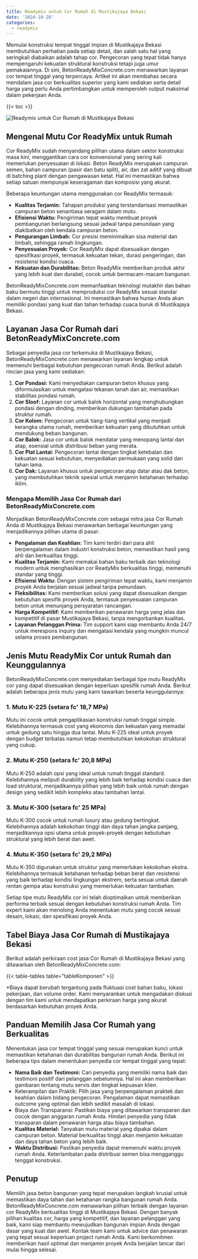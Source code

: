 ```yaml
---
title: Readymix untuk Cor Rumah di Mustikajaya Bekasi
date: '2024-10-28'
categories:
  - readymix
---
```


Memulai konstruksi tempat tinggal impian di Mustikajaya Bekasi membutuhkan perhatian pada setiap detail, dan salah satu hal yang seringkali diabaikan adalah tahap cor. Pengecoran yang tepat tidak hanya mempengaruhi kekuatan struktural konstruksi tetapi juga umur pemakaiannya. Di sini, BetonReadyMixConcrete.com menawarkan layanan cor tempat tinggal yang terpercaya. Artikel ini akan membahas secara mendalam jasa cor berkualitas superior yang kami sediakan serta detail harga yang perlu Anda pertimbangkan untuk memperoleh output maksimal dalam pekerjaan Anda.

{{< toc >}}

![Readymix untuk Cor Rumah di Mustikajaya Bekasi](https://betoncor8.github.io/cor/harga-beton-readymix-concrete%20(14).png)

## Mengenal Mutu Cor ReadyMix untuk Rumah

Cor ReadyMix sudah menyandang pilihan utama dalam sektor konstruksi masa kini, menggantikan cara cor konvensional yang sering kali memerlukan penyesuaian di lokasi. Beton ReadyMix merupakan campuran semen, bahan campuran (pasir dan batu split), air, dan zat aditif yang dibuat di batching plant dengan pengawasan ketat. Hal ini memastikan bahwa setiap satuan mempunyai keseragaman dan komposisi yang akurat.

Beberapa keuntungan utama menggunakan cor ReadyMix termasuk:

- **Kualitas Terjamin:** Tahapan produksi yang terstandarisasi memastikan campuran beton senantiasa seragam dalam mutu.
- **Efisiensi Waktu:** Pengiriman tepat waktu membuat proyek pembangunan berlangsung sesuai jadwal tanpa penundaan yang diakibatkan oleh kendala campuran beton.
- **Pengurangan Limbah:** Cor presisi meminimalkan sisa material dan limbah, sehingga ramah lingkungan.
- **Penyesuaian Proyek:** Cor ReadyMix dapat disesuaikan dengan spesifikasi proyek, termasuk kekuatan tekan, durasi pengeringan, dan resistensi kondisi cuaca.
- **Kekuatan dan Durabilitas:** Beton ReadyMix memberikan produk akhir yang lebih kuat dan durabel, cocok untuk bermacam-macam bangunan.

BetonReadyMixConcrete.com memanfaatkan teknologi mutakhir dan bahan baku bermutu tinggi untuk memproduksi cor ReadyMix sesuai standar dalam negeri dan internasional. Ini memastikan bahwa hunian Anda akan memiliki pondasi yang kuat dan tahan terhadap cuaca buruk di Mustikajaya Bekasi.

## Layanan Jasa Cor Rumah dari BetonReadyMixConcrete.com

Sebagai penyedia jasa cor terkemuka di Mustikajaya Bekasi, BetonReadyMixConcrete.com menawarkan layanan lengkap untuk memenuhi berbagai kebutuhan pengecoran rumah Anda. Berikut adalah rincian jasa yang kami sediakan:

1. **Cor Pondasi:** Kami menyediakan campuran beton khusus yang diformulasikan untuk mengatasi tekanan tanah dan air, memastikan stabilitas pondasi rumah.
2. **Cor Sloof:** Layanan cor untuk balok horizontal yang menghubungkan pondasi dengan dinding, memberikan dukungan tambahan pada struktur rumah.
3. **Cor Kolom:** Pengecoran untuk tiang-tiang vertikal yang menjadi kerangka utama rumah, memberikan kekuatan yang dibutuhkan untuk mendukung beban bangunan.
4. **Cor Balok:** Jasa cor untuk balok mendatar yang menopang lantai dan atap, esensial untuk distribusi beban yang merata.
5. **Cor Plat Lantai:** Pengecoran lantai dengan tingkat ketebalan dan kekuatan sesuai kebutuhan, menyediakan permukaan yang solid dan tahan lama.
6. **Cor Dak:** Layanan khusus untuk pengecoran atap datar atau dak beton, yang membutuhkan teknik spesial untuk menjamin ketahanan terhadap iklim.

### Mengapa Memilih Jasa Cor Rumah dari BetonReadyMixConcrete.com

Menjadikan BetonReadyMixConcrete.com sebagai mitra jasa Cor Rumah Anda di Mustikajaya Bekasi menawarkan berbagai keuntungan yang menjadikannya pilihan utama di pasar:

- **Pengalaman dan Keahlian:** Tim kami terdiri dari para ahli berpengalaman dalam industri konstruksi beton, memastikan hasil yang ahli dan berkualitas tinggi.
- **Kualitas Terjamin:** Kami memakai bahan baku terbaik dan teknologi modern untuk menghasilkan cor ReadyMix berkualitas tinggi, memenuhi standar yang tinggi.
- **Efisiensi Waktu:** Dengan sistem pengiriman tepat waktu, kami menjamin proyek Anda berjalan sesuai jadwal tanpa penundaan.
- **Fleksibilitas:** Kami memberikan solusi yang dapat disesuaikan dengan kebutuhan spesifik proyek Anda, termasuk penyesuaian campuran beton untuk menunjang persyaratan rancangan.
- **Harga Kompetitif:** Kami memberikan penawaran harga yang jelas dan kompetitif di pasar Mustikajaya Bekasi, tanpa mengorbankan kualitas.
- **Layanan Pelanggan Prima:** Tim support kami siap membantu Anda 24/7 untuk merespons inquiry dan mengatasi kendala yang mungkin muncul selama proses pembangunan.

## Jenis Mutu ReadyMix Cor untuk Rumah dan Keunggulannya

BetonReadyMixConcrete.com menyediakan berbagai tipe mutu ReadyMix cor yang dapat disesuaikan dengan keperluan spesifik rumah Anda. Berikut adalah beberapa jenis mutu yang kami tawarkan beserta keunggulannya:

### 1\. Mutu K-225 (setara fc' 18,7 MPa)

Mutu ini cocok untuk pengaplikasian konstruksi rumah tinggal simple. Kelebihannya termasuk cost yang ekonomis dan kekuatan yang memadai untuk gedung satu hingga dua lantai. Mutu K-225 ideal untuk proyek dengan budget terbatas namun tetap membutuhkan kekokohan struktural yang cukup.

### 2\. Mutu K-250 (setara fc' 20,8 MPa)

Mutu K-250 adalah opsi yang ideal untuk rumah tinggal standard. Kelebihannya meliputi durability yang lebih baik terhadap kondisi cuaca dan load struktural, menjadikannya pilihan yang lebih baik untuk rumah dengan design yang sedikit lebih kompleks atau tambahan lantai.

### 3\. Mutu K-300 (setara fc' 25 MPa)

Mutu K-300 cocok untuk rumah luxury atau gedung bertingkat. Kelebihannya adalah kekokohan tinggi dan daya tahan jangka panjang, menjadikannya opsi utama untuk proyek-proyek dengan kebutuhan struktural yang lebih berat dan awet.

### 4\. Mutu K-350 (setara fc' 29,2 MPa)

Mutu K-350 digunakan untuk struktur yang memerlukan kekokohan ekstra. Kelebihannya termasuk ketahanan terhadap beban berat dan resistensi yang baik terhadap kondisi lingkungan ekstrem, serta sesuai untuk daerah rentan gempa atau konstruksi yang memerlukan kekuatan tambahan.

Setiap tipe mutu ReadyMix cor ini telah dioptimalkan untuk memberikan performa terbaik sesuai dengan kebutuhan konstruksi rumah Anda. Tim expert kami akan menolong Anda menentukan mutu yang cocok sesuai desain, lokasi, dan spesifikasi proyek Anda.

## Tabel Biaya Jasa Cor Rumah di Mustikajaya Bekasi

Berikut adalah perkiraan cost jasa Cor Rumah di Mustikajaya Bekasi yang ditawarkan oleh BetonReadyMixConcrete.com:

{{< table-tables table="tableKomponen" >}}

\*Biaya dapat berubah tergantung pada fluktuasi cost bahan baku, lokasi pekerjaan, dan volume order. Kami menyarankan untuk mengadakan diskusi dengan tim kami untuk mendapatkan perkiraan harga yang akurat berdasarkan kebutuhan proyek Anda.

## Panduan Memilih Jasa Cor Rumah yang Berkualitas

Menentukan jasa cor tempat tinggal yang sesuai merupakan kunci untuk memastikan ketahanan dan durabilitas bangunan rumah Anda. Berikut ini beberapa tips dalam menentukan penyedia cor tempat tinggal yang tepat:

- **Nama Baik dan Testimoni:** Cari penyedia yang memiliki nama baik dan testimoni positif dari pelanggan sebelumnya. Hal ini akan memberikan gambaran tentang mutu servis dan tingkat kepuasan klien.
- Keterampilan dan Praktik: Pilih jasa yang berpengalaman praktek dan keahlian dalam bidang pengecoran. Pengalaman dapat memastikan outcome yang optimal dan lebih sedikit masalah di lokasi.
- Biaya dan Transparansi: Pastikan biaya yang ditawarkan transparan dan cocok dengan anggaran rumah Anda. Hindari penyedia yang tidak transparan dalam penawaran harga atau biaya tambahan.
- **Kualitas Material:** Tanyakan mutu material yang dipakai dalam campuran beton. Material berkualitas tinggi akan menjamin kekuatan dan daya tahan beton yang lebih baik.
- **Waktu Distribusi:** Pastikan penyedia dapat memenuhi waktu proyek rumah Anda. Keterlambatan pada distribusi semen bisa mengganggu tenggat konstruksi.

## Penutup

Memilih jasa beton bangunan yang tepat merupakan langkah krusial untuk memastikan daya tahan dan ketahanan rangka bangunan rumah Anda. BetonReadyMixConcrete.com menawarkan pilihan terbaik dengan layanan cor ReadyMix berkualitas tinggi di Mustikajaya Bekasi. Dengan banyak pilihan kualitas cor, harga yang kompetitif, dan layanan pelanggan yang baik, kami siap membantu mewujudkan bangunan impian Anda dengan dasar yang kuat dan awet. Kontak team kami untuk advice dan penawaran yang tepat sesuai keperluan project rumah Anda. Kami berkomitmen memberikan hasil optimal dan menjamin proyek Anda berjalan lancar dari mulai hingga selesai.
